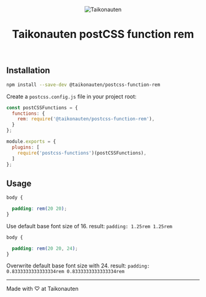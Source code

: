 <p align="center">
  <img src="https://i.imgur.com/dV1aZjJ.png" title="Taikonauten">
</p>

<h1 align="center">Taikonauten postCSS function rem</h1>

<p>&nbsp;</p>

## Installation

```bash
npm install --save-dev @taikonauten/postcss-function-rem
```

Create a `postcss.config.js` file in your project root:

```javascript
const postCSSFunctions = {
  functions: {
    rem: require('@taikonauten/postcss-function-rem'),
  }
};

module.exports = {
  plugins: [
    require('postcss-functions')(postCSSFunctions),
  ]
};
```

## Usage

```css
body {

  padding: rem(20 20);
}
```

Use default base font size of 16. result: `padding: 1.25rem 1.25rem`

```css
body {

  padding: rem(20 20, 24);
}
```

Overwrite default base font size with 24. result: `padding: 0.8333333333333334rem 0.8333333333333334rem`

---

Made with ♡ at Taikonauten
